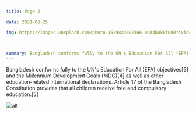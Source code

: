 ```yaml
---
title: Page 2

date: 2021-08-25

img: https://images.unsplash.com/photo-1629822097366-0ed4b086f080?ixid=MnwxMjA3fDB8MHxwaG90by1wYWdlfHx8fGVufDB8fHx8&ixlib=rb-1.2.1&auto=format&fit=crop&w=1868&q=80



summary: Bangladesh conforms fully to the UN's Education For All (EFA) objectives[and the Millennium Development Goals (MDG)[4] as
---
```



Bangladesh conforms fully to the UN's Education For All (EFA) objectives[3] and the Millennium Development Goals (MDG)[4] as well as other education-related international declarations. Article 17 of the Bangladesh Constitution provides that all children receive free and compulsory education.[5]

![alt](https://images.unsplash.com/photo-1629822097366-0ed4b086f080?ixid=MnwxMjA3fDB8MHxwaG90by1wYWdlfHx8fGVufDB8fHx8&ixlib=rb-1.2.1&auto=format&fit=crop&w=1868&q=80)